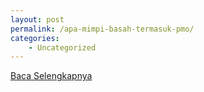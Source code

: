 ```yaml
---
layout: post
permalink: /apa-mimpi-basah-termasuk-pmo/
categories:
    - Uncategorized
---
```


[Baca Selengkapnya](/01)
